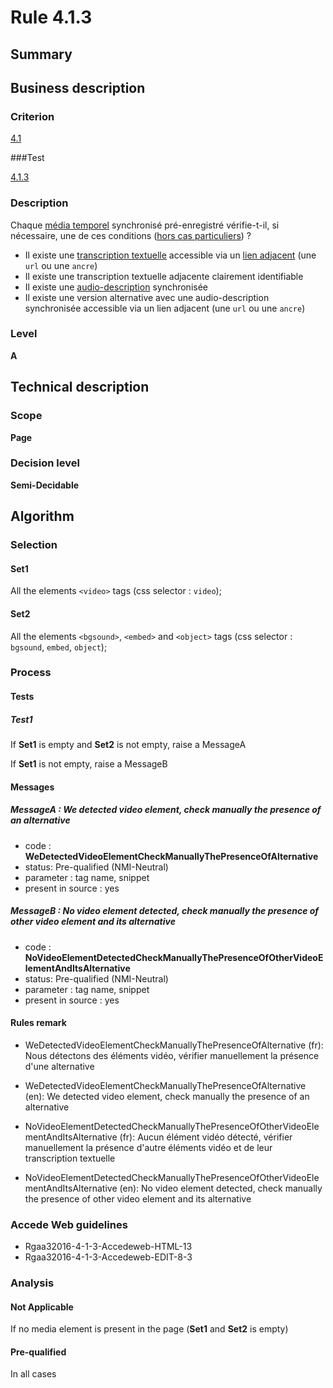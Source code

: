 # Rule 4.1.3

## Summary

## Business description

### Criterion

[4.1](http://references.modernisation.gouv.fr/rgaa/criteres.html#crit-4-1)

###Test

[4.1.3](http://references.modernisation.gouv.fr/rgaa/criteres.html#test-4-1-3)

### Description

Chaque <a href="http://references.modernisation.gouv.fr/rgaa/glossaire.html#mdia-temporel-type-son-vido-et-synchronis">m&eacute;dia temporel</a> synchronis&eacute; pr&eacute;-enregistr&eacute; v&eacute;rifie-t-il, si n&eacute;cessaire, une de ces conditions (<a href="http://references.modernisation.gouv.fr/rgaa/cas-particuliers.html#cp-4-1,4-2,4-3,4-5,4-7,4-9,4-11,4-13" title="Cas particuliers pour le crit&egrave;re 4.1">hors cas particuliers</a>) ? 
 
 *  Il existe une <a href="http://references.modernisation.gouv.fr/rgaa/glossaire.html#transcription-textuelle-media-temporel">transcription textuelle</a> accessible via un <a href="http://references.modernisation.gouv.fr/rgaa/glossaire.html#lien-adjacent">lien adjacent</a> (une `url` ou une `ancre`) 
 *  Il existe une transcription textuelle adjacente clairement identifiable 
 *  Il existe une <a href="http://references.modernisation.gouv.fr/rgaa/glossaire.html#audiodescription-synchronise-media-temporel">audio-description</a> synchronis&eacute;e 
 *  Il existe une version alternative avec une audio-description synchronis&eacute;e accessible via un lien adjacent (une `url` ou une `ancre`) 


### Level

**A**

## Technical description

### Scope

**Page**

### Decision level

**Semi-Decidable**

## Algorithm

### Selection

#### Set1

All the elements `<video>` tags (css selector : `video`);

#### Set2

All the elements `<bgsound>`, `<embed>` and `<object>` tags (css selector : `bgsound`, `embed`, `object`);

### Process

#### Tests

##### Test1

If **Set1** is empty and **Set2** is not empty, raise a MessageA

If **Set1** is not empty, raise a MessageB

#### Messages

##### MessageA : We detected video element, check manually the presence of an alternative

-    code : **WeDetectedVideoElementCheckManuallyThePresenceOfAlternative** 
-    status: Pre-qualified (NMI-Neutral)
-    parameter : tag name, snippet
-    present in source : yes

##### MessageB : No video element detected, check manually the presence of other video element and its alternative

-    code : **NoVideoElementDetectedCheckManuallyThePresenceOfOtherVideoElementAndItsAlternative** 
-    status: Pre-qualified (NMI-Neutral)
-    parameter : tag name, snippet
-    present in source : yes

#### Rules remark

 * WeDetectedVideoElementCheckManuallyThePresenceOfAlternative (fr): Nous d&eacute;tectons des &eacute;l&eacute;ments vid&eacute;o, v&eacute;rifier manuellement la pr&eacute;sence d'une alternative
 * WeDetectedVideoElementCheckManuallyThePresenceOfAlternative (en): We detected video element, check manually the presence of an alternative

 * NoVideoElementDetectedCheckManuallyThePresenceOfOtherVideoElementAndItsAlternative (fr): Aucun &eacute;l&eacute;ment vid&eacute;o d&eacute;tect&eacute;, v&eacute;rifier manuellement la pr&eacute;sence d'autre &eacute;l&eacute;ments vid&eacute;o et de leur transcription textuelle
 * NoVideoElementDetectedCheckManuallyThePresenceOfOtherVideoElementAndItsAlternative (en): No video element detected, check manually the presence of other video element and its alternative

### Accede Web guidelines

 * Rgaa32016-4-1-3-Accedeweb-HTML-13
 * Rgaa32016-4-1-3-Accedeweb-EDIT-8-3

### Analysis

#### Not Applicable

If no media element is present in the page (**Set1** and **Set2** is empty)

#### Pre-qualified

In all cases


